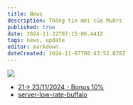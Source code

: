 ```yaml
---
title: News
description: Thông tin mới của Mu0rs
published: true
date: 2024-11-22T07:15:06.441Z
tags: news, update
editor: markdown
dateCreated: 2024-11-07T08:43:52.078Z
---
```


![](https://img.shields.io/badge/News-2-blue.svg?logo=google-news)

- [ 21-> 23/11/2024 - Bonus 10%](https://mu0rs.com/tin-tuc-mu-ko-reset/345/bonus-10-wp)
- [server-low-rate-buffalo](https://mu0rs.com/tin-tuc-mu-ko-reset/344/server-low-rate-buffalo)